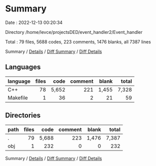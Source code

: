 # Summary

Date : 2022-12-13 00:20:34

Directory /home/levce/projectsDED/event_handler2/Event_handler

Total : 79 files,  5688 codes, 223 comments, 1476 blanks, all 7387 lines

Summary / [Details](details.md) / [Diff Summary](diff.md) / [Diff Details](diff-details.md)

## Languages
| language | files | code | comment | blank | total |
| :--- | ---: | ---: | ---: | ---: | ---: |
| C++ | 78 | 5,652 | 221 | 1,455 | 7,328 |
| Makefile | 1 | 36 | 2 | 21 | 59 |

## Directories
| path | files | code | comment | blank | total |
| :--- | ---: | ---: | ---: | ---: | ---: |
| . | 79 | 5,688 | 223 | 1,476 | 7,387 |
| obj | 1 | 232 | 0 | 0 | 232 |

Summary / [Details](details.md) / [Diff Summary](diff.md) / [Diff Details](diff-details.md)